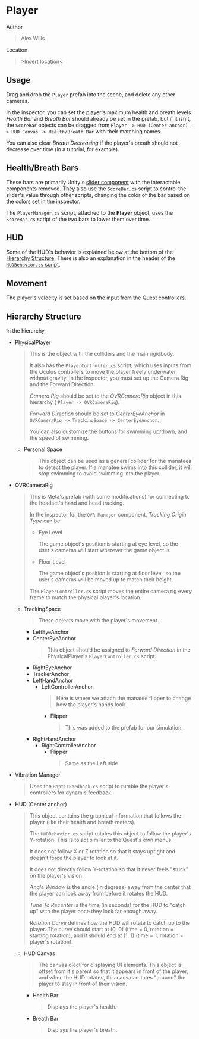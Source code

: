 # Player
Author
> Alex Wills

Location
> \>Insert location<

## Usage
Drag and drop the `Player` prefab into the scene, and delete any other cameras.

In the inspector, you can set the player's maximum health and breath levels.
*Health Bar* and *Breath Bar* should already be set in the prefab, but if it isn't,
the `ScoreBar` objects can be dragged from `Player -> HUD (Center anchor) -> HUD Canvas
-> Health/Breath Bar` with their matching names.

You can also clear *Breath Decreasing* if the player's breath should not decrease over time
(in a tutorial, for example).

## Health/Breath Bars
These bars are primarily Unity's [slider component](https://docs.unity3d.com/Packages/com.unity.ugui@2.0/manual/script-Slider.html) 
with the interactable components removed. They also use the `ScoreBar.cs` script to
control the slider's value through other scripts, changing the color of the bar
based on the colors set in the inspector.

The `PlayerManager.cs` script, attached to the **Player** object, uses the `ScoreBar.cs` 
script of the two bars to lower them over time.

## HUD
Some of the HUD's behavior is explained below at the bottom of the [Hierarchy Structure](#hierarchy-structure). There is also an explanation in the header of the [`HUDBehavior.cs` script](./../Dumpling%20Manatee%20Simulation/Assets/Scripts/Player/HUDBehavior.cs).

## Movement
The player's velocity is set based on the input from the Quest controllers.

## Hierarchy Structure
In the hierarchy,
- PhysicalPlayer
  > This is the object with the colliders and the main rigidbody.
  > 
  > It also has the `PlayerController.cs` script, which uses inputs from the Oculus
  > controllers to move the player freely underwater, without gravity. In the inspector,
  > you must set up the Camera Rig and the Forward Direction.
  >
  > *Camera Rig* should be set to the *OVRCameraRig* object in this hierarchy (
  > `Player -> OVRCameraRig`).
  >
  > *Forward Direction* should be set to *CenterEyeAnchor* in `OVRCameraRig -> TrackingSpace
  > -> CenterEyeAnchor`.
  >
  > You can also customize the buttons for swimming up/down, and the speed of swimming.
  - Personal Space
    > This object can be used as a general collider for the manatees to detect the player.
    > If a manatee swims into this collider, it will stop swimming to avoid swimming into
    > the player.
- OVRCameraRig
  > This is Meta's prefab (with some modifications) for connecting to the headset's 
  > hand and head tracking.
  >
  > In the inspector for the `OVR Manager` component, *Tracking Origin Type* can be:
  > - Eye Level
  >   
  >   The game object's position is starting at eye level, so the user's cameras
  >   will start wherever the game object is.
  >
  > - Floor Level
  >   
  >   The game object's position is starting at floor level, so the user's cameras
  >   will be moved up to match their height.
  >
  > The `PlayerController.cs` script moves the entire camera rig every frame to match the
  > physical player's location.
  - TrackingSpace
    > These objects move with the player's movement.
    -  LeftEyeAnchor
    -  CenterEyeAnchor
       > This object should be assigned to *Forward Direction* in the PhysicalPlayer's 
       > `PlayerController.cs` script.
    - RightEyeAnchor
    - TrackerAnchor
    - LeftHandAnchor
      - LeftControllerAnchor
        > Here is where we attach the manatee flipper to change how the player's hands
        > look.
        - Flipper
          > This was added to the prefab for our simulation.
    - RightHandAnchor
      - RightControllerAnchor
        - Flipper
          > Same as the Left side
- Vibration Manager
  > Uses the `HapticFeedback.cs` script to rumble the player's controllers for
  > dynamic feedback.
- HUD (Center anchor)
  > This object contains the graphical information that follows the player (like 
  > their health and breath meters).
  >
  > The `HUDBehavior.cs` script rotates this object to follow the player's Y-rotation.
  > This is to act similar to the Quest's own menus. 
  >
  > It does not follow X or Z rotation
  > so that it stays upright and doesn't force the player to look at it.
  >
  > It does not directly follow Y-rotation so that it never feels "stuck" on the
  > player's vision.
  >
  > *Angle Window* is the angle (in degrees) away from the center that the player
  > can look away from before it rotates the HUD.
  >
  > *Time To Recenter* is the time (in seconds) for the HUD to "catch up" with the player
  > once they look far enough away.
  >
  > *Rotation Curve* defines how the HUD will rotate to catch up to the player. The curve
  > should start at (0, 0) (time = 0, rotation = starting rotation), and it should
  > end at (1, 1) (time = 1, rotation = player's rotation).
  - HUD Canvas
    > The canvas oject for displaying UI elements. This object is offset from it's parent
    > so that it appears in front of the player, and when the HUD rotates, this canvas
    > rotates "around" the player to stay in front of their vision.
    - Health Bar
      > Displays the player's health.
    - Breath Bar
      > Displays the player's breath. 